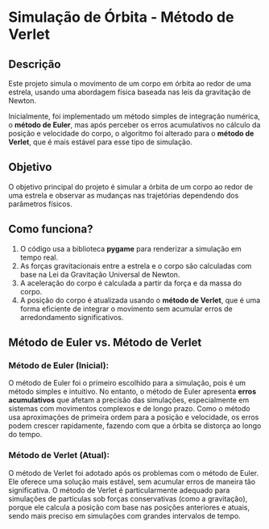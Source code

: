 # Simulação de Órbita - Método de Verlet

## Descrição
Este projeto simula o movimento de um corpo em órbita ao redor de uma estrela, usando uma abordagem física baseada nas leis da gravitação de Newton.

Inicialmente, foi implementado um método simples de integração numérica, o **método de Euler**, mas após perceber os erros acumulativos no cálculo da posição e velocidade do corpo, o algoritmo foi alterado para o **método de Verlet**, que é mais estável para esse tipo de simulação.

## Objetivo
O objetivo principal do projeto é simular a órbita de um corpo ao redor de uma estrela e observar as mudanças nas trajetórias dependendo dos parâmetros físicos.

## Como funciona?
1. O código usa a biblioteca **pygame** para renderizar a simulação em tempo real.
2. As forças gravitacionais entre a estrela e o corpo são calculadas com base na Lei da Gravitação Universal de Newton.
3. A aceleração do corpo é calculada a partir da força e da massa do corpo.
4. A posição do corpo é atualizada usando o **método de Verlet**, que é uma forma eficiente de integrar o movimento sem acumular erros de arredondamento significativos.

## Método de Euler vs. Método de Verlet

### Método de Euler (Inicial):
O método de Euler foi o primeiro escolhido para a simulação, pois é um método simples e intuitivo. No entanto, o método de Euler apresenta **erros acumulativos** que afetam a precisão das simulações, especialmente em sistemas com movimentos complexos e de longo prazo. Como o método usa aproximações de primeira ordem para a posição e velocidade, os erros podem crescer rapidamente, fazendo com que a órbita se distorça ao longo do tempo.

### Método de Verlet (Atual):
O método de Verlet foi adotado após os problemas com o método de Euler. Ele oferece uma solução mais estável, sem acumular erros de maneira tão significativa. O método de Verlet é particularmente adequado para simulações de partículas sob forças conservativas (como a gravitação), porque ele calcula a posição com base nas posições anteriores e atuais, sendo mais preciso em simulações com grandes intervalos de tempo.



